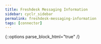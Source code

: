 ```yaml
---
title: Freshdesk Messaging Information
sidebar: cyclr_sidebar
permalink: freshdesk-messaging-information
tags: [connector]
---
```

{::options parse_block_html="true" /}

